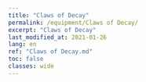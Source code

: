 ```yaml
---
title: "Claws of Decay"
permalink: /equipment/Claws of Decay/
excerpt: "Claws of Decay"
last_modified_at: 2021-01-26
lang: en
ref: "Claws of Decay.md"
toc: false
classes: wide
---
```


